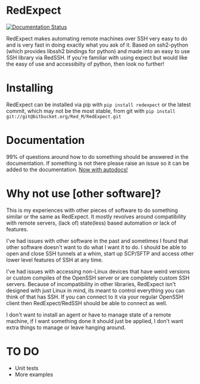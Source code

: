 # RedExpect
[![Documentation Status](https://readthedocs.org/projects/redexpect/badge/?version=latest)](https://redexpect.readthedocs.io/en/latest/?badge=latest)

RedExpect makes automating remote machines over SSH very easy to do and is very fast in doing exactly what you ask of it.
Based on ssh2-python (which provides libssh2 bindings for python) and made into an easy to use SSH library via RedSSH.
If you're familiar with using expect but would like the easy of use and accessibilty of python, then look no further!


# Installing

RedExpect can be installed via pip with `pip install redexpect` or the latest commit, which may not be the most stable, from git with `pip install git://git@bitbucket.org/Red_M/RedExpect.git`


# Documentation
99% of questions around how to do something should be answered in the documentation.
If something is not there please raise an issue so it can be added to the documentation.
[Now with autodocs!](https://redexpect.readthedocs.io/en/latest/ "Documentation! :)")


# Why not use [other software]?

This is my experiences with other pieces of software to do something similar or the same as RedExpect.
It mostly revolves around compatibility with remote servers, (lack of) state(less) based automation or lack of features.

I've had issues with other software in the past and sometimes I found that other software doesn't want to do what I want it to do.
I should be able to open and close SSH tunnels at a whim, start up SCP/SFTP and access other lower level features of SSH at any time.

I've had issues with accessing non-Linux devices that have weird versions or custom compiles of the OpenSSH server or are completely custom SSH servers.
Because of incompatibility in other libraries, RedExpect isn't designed with just Linux in mind, its meant to control everything you can think of that has SSH.
If you can connect to it via your regular OpenSSH client then RedExpect/RedSSH should be able to connect as well.

I don't want to install an agent or have to manage state of a remote machine, if I want something done it should just be applied,
I don't want extra things to manage or leave hanging around.


# TO DO
- Unit tests
- More examples
